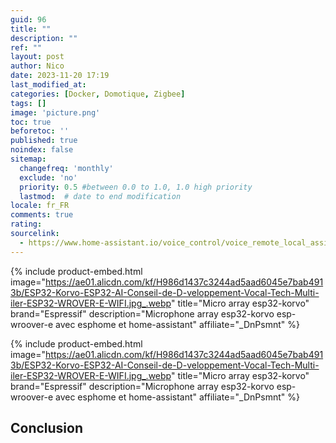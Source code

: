 ```yaml
---
guid: 96
title: ""
description: ""
ref: ""
layout: post
author: Nico
date: 2023-11-20 17:19
last_modified_at: 
categories: [Docker, Domotique, Zigbee]
tags: []
image: 'picture.png'
toc: true
beforetoc: ''
published: true
noindex: false
sitemap:
  changefreq: 'monthly'
  exclude: 'no'
  priority: 0.5 #between 0.0 to 1.0, 1.0 high priority
  lastmod:  # date to end modification
locale: fr_FR
comments: true
rating:  
sourcelink:
  - https://www.home-assistant.io/voice_control/voice_remote_local_assistant/
---
```


{% include product-embed.html image="https://ae01.alicdn.com/kf/H986d1437c3244ad5aad6045e7bab4913b/ESP32-Korvo-ESP32-AI-Conseil-de-D-veloppement-Vocal-Tech-Multi-iler-ESP32-WROVER-E-WIFI.jpg_.webp" title="Micro array esp32-korvo" brand="Espressif" description="Microphone array esp32-korvo esp-wroover-e avec esphome et home-assistant" affiliate="_DnPsmnt" %}

{% include product-embed.html image="https://ae01.alicdn.com/kf/H986d1437c3244ad5aad6045e7bab4913b/ESP32-Korvo-ESP32-AI-Conseil-de-D-veloppement-Vocal-Tech-Multi-iler-ESP32-WROVER-E-WIFI.jpg_.webp" title="Micro array esp32-korvo" brand="Espressif" description="Microphone array esp32-korvo esp-wroover-e avec esphome et home-assistant" affiliate="_DnPsmnt" %}

## Conclusion